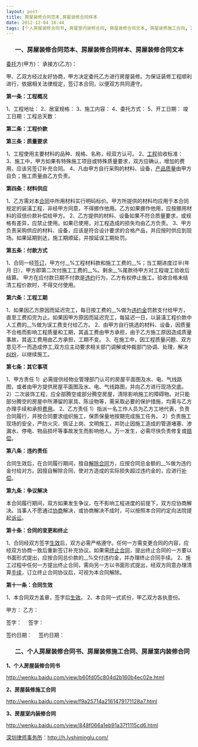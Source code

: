 ```yaml
---
layout: post
title: 房屋装修合同范本,房屋装修合同样本
date: 2012-12-04 16:44
tags: [个人房屋装修合同书, 房屋室内装修合同, 房屋装修合同文本, 房屋装修施工合同, 深圳房产律师咨询, 装修合同]
---
```

<ol>
<h3>一、房屋装修合同范本、房屋装修合同样本、房屋装修合同文本</h3>
</ol>
<a href="http://h.lvshiminglu.com/law/762.html">委托</a>方(甲方)：
承接方(乙方)：

甲、乙双方经过友好协商，甲方决定委托乙方进行房屋装修。为保证装修工程顺利进行，依据相关法律规定，签订本合同，以便双方共同遵守。

<strong>第一条：工程概况</strong>

1、工程地址：
2、居室规格：
3、施工内容：
4、委托方式：
5、开工日期： 竣工日期：工程总天数：

<strong>第二条：工程价款</strong>

<strong>第三条：质量要求</strong>

1、工程使用主要材料的品种、规格、名称，经双方认可。
2、<a href="http://h.lvshiminglu.com/law/950.html">工程</a>验收标准：
3、施工中，甲方如果有特殊施工项目或特殊质量要求，双方应确认，增加的费用，应该另签订补充合同。
4、凡由甲方自行采购的材料、设备，<a href="http://h.lvshiminglu.com/law/734.html">产品质量</a>由甲方自负；施工质量由乙方负责。

<strong>第四条：材料供应</strong>

1、乙方需对本<a href="http://h.lvshiminglu.com/law/category/contract">合同</a>中所用材料实行明码标价。甲方所提供的材料均应用于本合同规定的装潢工程，非经甲方同意，不得挪作他用。乙方如果挪作他用，应按挪用材料的双倍价款补偿给甲方。
2、乙方提供的材料、设备如果不符合质量要求，或规格有差异，应禁止使用。如果已使用，对工程造成的损失均由乙方负责。
3、甲方负责采购供应的材料、设备，应该是符合设计要求的合格产品，并应按时供应到现场。如果延期到达，施工期顺延，并按延误工期处罚。

<strong>第五条：付款方式</strong>

1、合同一经<a href="http://h.lvshiminglu.com/law/956.html">签订</a>，甲方付__%工程材料款和施工工费的__%；当工期进度过半(年 月 日），甲方即第二次付施工工费的__%。剩余__%尾款待甲方对工程竣工验收后结算。
甲方在应付款日期不付款是<a href="http://h.lvshiminglu.com/law/932.html">违约</a>行为，乙方有权停止施工。验收合格未结清工程价款时，不得交付使用。

<strong>第六条：工程工期</strong>

1、如果因乙方原因而延迟完工，每日按工费的__%做为<a href="http://h.lvshiminglu.com/law/847.html">违约金</a>罚款支付给甲方，直至工费扣完为止。如果因甲方原因而延迟完工，每延迟一日，以装潢工程价款中人工费的__%做为误工费支付给乙方。
2、由甲方自行挑选的材料、设备，因质量不合格而影响工程质量和工期，其返工费由甲方承担，由于乙方施工原因造成质量事故，其返工费用由乙方承担，工期不变。
3、在施工中，因工程质量问题、双方意见不一而造成停工,双方应主动要求相关部门调解或仲裁部门协调、处理，解决<a href="http://h.lvshiminglu.com/law/814.html">纠纷</a>，以继续施工。

<strong>第七条：其它事项</strong>

1、甲方责任
1）必需提供经物业管理部门认可的房屋平面图及水、电、气线路图，或者由甲方提供房屋平面图及水、电、气线路图，并向乙方进行现场交底。
2）二次装饰工程，应全部腾空或部分腾空房屋，清除影响施工的障碍物。对只能部分腾空的房屋中所滞留的家具、陈设物等，需采取必要的保护措施，均需与乙方办理手续和承担<a href="http://h.lvshiminglu.com/law/801.html">费用</a>。
2、乙方责任
1）指派一名工作人员为乙方工地代表，负责合同履行，并按合同要求组织施工，保质保量地按期完成施工任务。
2）负责施工现场的安全，严防火灾、佩证上岗、文明施工，并防止因施工造成的管道堵塞、渗漏水、停电、物品损坏等事故发生而影响他人。万一发生，必需尽快负责修复或<a href="http://h.lvshiminglu.com/law/734.html">赔偿</a>。

<strong>第八条：违约责任</strong>

合同生效后，在合同履行期间，擅自<a href="http://h.lvshiminglu.com/law/729.html">解除合同</a>方，应按合同总金额的__%做为违约金付给对方。因擅自解除合同，使对方造成的实际损失超过违约金的，应进行<a href="http://h.lvshiminglu.com/law/730.html">补偿</a>。

<strong>第九条：争议解决</strong>

本合同履行期间，双方如果发生争议，在不影响工程进度的前提下，双方应协商解决。当事人不愿通过<a href="http://h.lvshiminglu.com/law/175.html">协商</a>解决，或协商解决不成时，可以按照本合同约定向法院提起<a href="http://h.lvshiminglu.com/law/244.html">诉讼</a>。

<strong>第十条：合同的变更和终止</strong>

1、合同经双方签字<a href="http://h.lvshiminglu.com/law/846.html">生效</a>后，双方必需严格遵守。任何一方需变更合同的内容，应经双方协商一致后重新签订补充协议。如果需<a href="http://h.lvshiminglu.com/law/712.html">终止合同</a>，提出终止合同的一方要以书面形式提出，应按合同总价款的__%交付违约金，并办理终止合同手续。
2、施工过程中任何一方提出终止合同，需向另一方以书面形式提出，经双方同意办理清算<a href="http://h.lvshiminglu.com/law/663.html">手续</a>，订立终止合同协议后，可视为本合同解除。

<strong>第十一条：合同生效</strong>

1、本合同双方盖章，签字后<a href="http://h.lvshiminglu.com/law/846.html">生效</a>。
2、本合同一式贰份，甲乙双方各执壹份。

甲方：        乙方：

签字：　      签字：

签约日期： 　签约日期：
<ol>
<h3>二、个人房屋装修合同书、房屋装修施工合同、房屋室内装修合同</h3>
</ol>
<strong>1、个人房屋装修合同书</strong>

http://wenku.baidu.com/view/b60fd05c804d2b160b4ec02e.html

<strong>2、房屋装修施工合同</strong>

http://wenku.baidu.com/view/f9a25714a2161479171128a7.html

<strong>3、房屋室内装修合同</strong>

http://wenku.baidu.com/view/848f066a1eb91a37f1115cd6.html

<a href="http://h.lvshiminglu.com/">深圳律师事务所</a>：<a href="http://h.lvshiminglu.com/">http://h.lvshiminglu.com/</a>

